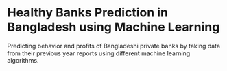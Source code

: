 # Healthy Banks Prediction in Bangladesh using Machine Learning
Predicting behavior and profits of Bangladeshi private banks by taking data from their previous year reports using different machine learning algorithms.
